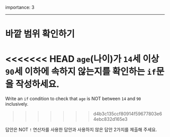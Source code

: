 importance: 3

---

# 바깥 범위 확인하기

<<<<<<< HEAD
`age`(나이)가 `14`세 이상 `90`세 이하에 속하지 않는지를 확인하는 `if`문을 작성하세요.
=======
Write an `if` condition to check that `age` is NOT between `14` and `90` inclusively.
>>>>>>> d4b3c135ccf80914f59677803e64ebc832d165e3

답안은 NOT `!` 연산자를 사용한 답안과 사용하지 않은 답안 2가지를 제출해 주세요.